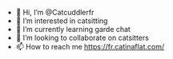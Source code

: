 - 👋 Hi, I’m @Catcuddlerfr
- 👀 I’m interested in catsitting
- 🌱 I’m currently learning garde chat
- 💞️ I’m looking to collaborate on catsitters
- 📫 How to reach me https://fr.catinaflat.com/

<!---
Catcuddlerfr/Catcuddlerfr is a ✨ special ✨ repository because its `README.md` (this file) appears on your GitHub profile.
You can click the Preview link to take a look at your changes.
--->
